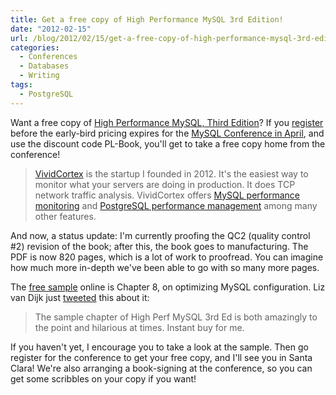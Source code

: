 ```yaml
---
title: Get a free copy of High Performance MySQL 3rd Edition!
date: "2012-02-15"
url: /blog/2012/02/15/get-a-free-copy-of-high-performance-mysql-3rd-edition/
categories:
  - Conferences
  - Databases
  - Writing
tags:
  - PostgreSQL
---
```

Want a free copy of [High Performance MySQL, Third Edition](http://www.amazon.com/High-Performance-MySQL-Optimization-Replication/dp/1449314287/?tag=xaprb-20)? If you [register](http://perconalive-mysql-conference-expo-2012.eventbrite.com/) before the early-bird pricing expires for the [MySQL Conference in April](http://www.percona.com/live/mysql-conference-2012/), and use the discount code PL-Book, you'll get to take a free copy home from the conference!

> [VividCortex](https://vividcortex.com/) is the startup I founded in 2012. It's the easiest way to monitor what
> your servers are doing in production. It does TCP network
> traffic analysis. VividCortex offers [MySQL performance
> monitoring](https://vividcortex.com/monitoring/mysql/) and [PostgreSQL
> performance management](https://vividcortex.com/monitoring/postgres/) among many
> other features.


And now, a status update: I'm currently proofing the QC2 (quality control #2) revision of the book; after this, the book goes to manufacturing. The PDF is now 820 pages, which is a lot of work to proofread. You can imagine how much more in-depth we've been able to go with so many more pages.

The [free sample](http://www.highperfmysql.com/sample-chapter/) online is Chapter 8, on optimizing MySQL configuration. Liz van Dijk just [tweeted](https://twitter.com/#!/lizztheblizz/status/169805049403424768) this about it:

> The sample chapter of High Perf MySQL 3rd Ed is both amazingly to the point and hilarious at times. Instant buy for me.

If you haven't yet, I encourage you to take a look at the sample. Then go register for the conference to get your free copy, and I'll see you in Santa Clara! We're also arranging a book-signing at the conference, so you can get some scribbles on your copy if you want!


